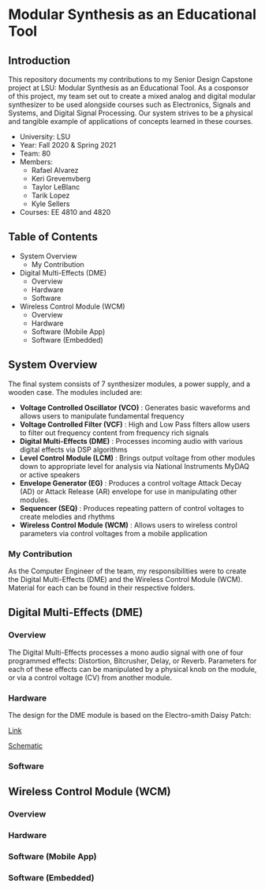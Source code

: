 <h1>Modular Synthesis as an Educational Tool </h1>

<h2>Introduction</h2>
This repository documents my contributions to my Senior Design Capstone project at LSU: Modular Synthesis as an Educational Tool. As a cosponsor of this project, my team set out to create a mixed analog and digital modular synthesizer to be used alongside courses such as Electronics, Signals and Systems, and Digital Signal Processing. Our system strives to be a physical and tangible example of applications of concepts learned in these courses.

- University: LSU
- Year: Fall 2020 & Spring 2021
- Team: 80
- Members:
  - Rafael Alvarez
  - Keri Grevemvberg
  - Taylor LeBlanc
  - Tarik Lopez
  - Kyle Sellers
- Courses: EE 4810 and 4820

<h2> Table of Contents </h2>

 - System Overview
   - My Contribution
 - Digital Multi-Effects (DME)
   - Overview
   - Hardware
   - Software
 - Wireless Control Module (WCM)
   - Overview
   - Hardware
   - Software (Mobile App)
   - Software (Embedded)


<h2>System Overview</h2>
The final system consists of 7 synthesizer modules, a power supply, and a wooden case. The modules included are:

- <strong>Voltage Controlled Oscillator (VCO)</strong> : Generates basic waveforms and allows users to manipulate fundamental frequency
- <strong>Voltage Controlled Filter (VCF)</strong> : High and Low Pass filters allow users to filter out frequency content from frequency rich signals
- <strong>Digital Multi-Effects (DME)</strong> : Processes incoming audio with various digital effects via DSP algorithms
- <strong>Level Control Module (LCM)</strong> : Brings output voltage from other modules down to appropriate level for analysis via National Instruments MyDAQ or active speakers
- <strong>Envelope Generator (EG)</strong> : Produces a control voltage Attack Decay (AD) or Attack Release (AR) envelope for use in manipulating other modules.
- <strong>Sequencer (SEQ)</strong> : Produces repeating pattern of control voltages to create melodies and rhythms
- <strong>Wireless Control Module (WCM)</strong> : Allows users to wireless control parameters via control voltages from a mobile application

<h3>My Contribution</h3>
As the Computer Engineer of the team, my responsibilities were to create the Digital Multi-Effects (DME) and the Wireless Control Module (WCM). Material for each can be found in their respective folders.

<h2>Digital Multi-Effects (DME)</h2>
<h3>Overview</h3>
The Digital Multi-Effects processes a mono audio signal with one of four programmed effects: Distortion, Bitcrusher, Delay, or Reverb. Parameters for each of these effects can be manipulated by a physical knob on the module, or via a control voltage (CV) from another module.
<h3>Hardware</h3>
The design for the DME module is based on the Electro-smith Daisy Patch: 

[Link](https://www.electro-smith.com/daisy/patch)

[Schematic](https://github.com/electro-smith/Hardware/tree/master/reference/daisy_patch)

<h3>Software</h3>

<h2>Wireless Control Module (WCM)</h2>
<h3>Overview</h3>

<h3>Hardware</h3>


<h3>Software (Mobile App)</h3>

<h3>Software (Embedded)</h3>
